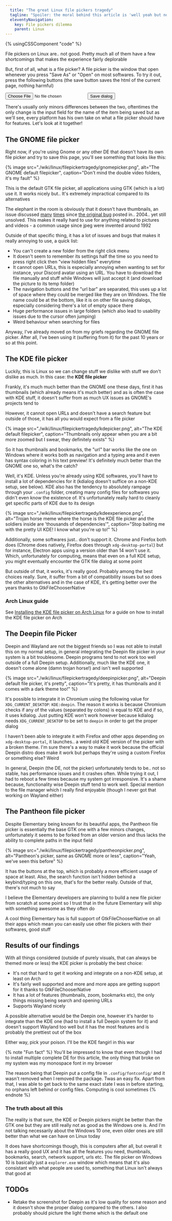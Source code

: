 ```yaml
---
  title: "The great Linux file pickers tragedy"
  tagline: "Spoiler: the moral behind this article is 'well yeah but no'"
  eleventyNavigation:
    key: File pickers dilemma
    parent: Linux
---
```


{% usingCSSComponent "code" %}

File pickers on Linux are.. not good. Pretty much all of them have a few shortcomings that makes the experience fairly deplorable

But, first of all, what is a file picker? A file picker is the window that open whenever you press "Save As" or "Open" on most softwares. To try it out, press the following buttons (the save button saves the html of the current page, nothing harmful)

<div class="flex justify-center gap-4 mb-4">
  <input type="file" id="input">
  <a href="#" target='_blank' download>
    <input type="button" value="Save dialog" class="block">
  </a>
</div>

There's usually only minors differences between the two, oftentimes the only change is the input field for the name of the item being saved but as we'll see, every platform has his own take on what a file picker should have for features. Let's look at it together!

## The GNOME file picker

Right now, if you're using Gnome or any other DE that doesn't have its own file picker and try to save this page, you'll see something that looks like this:

{% image src="./wiki/linux/filepickertragedy/gnomepicker.png", alt="The GNOME default filepicker", caption="Don't mind the double video folders, it's my fault" %}

This is the default GTK file picker, all applications using GTK (which is a lot) use it. It works nicely but.. It's extremely impractical compared to its alternatives

The elephant in the room is obviously that it doesn't have thumbnails, an issue discussed [many](https://jayfax.neocities.org/mediocrity/gnome-has-no-thumbnails-in-the-file-picker.html) [times](https://wiki.installgentoo.com/wiki/File_Picker_meme) since [the original bug](https://gitlab.gnome.org/GNOME/gtk/-/issues/233) posted in.. 2004.. yet still unsolved. This makes it really hard to use for anything related to pictures and videos - a common usage since jpeg were invented around 1992

Outside of that specific thing, it has a lot of issues and bugs that makes it really annoying to use, a quick list:

- You can't create a new folder from the right click menu
- It doesn't seem to remember its settings half the time so you need to press right click then "view hidden files" everytime
- It cannot open URLs, this is especially annoying when wanting to set for instance, your Discord avatar using an URL. You have to download the file manually and stuff while Windows will just accept it (and download the picture to its temp folder)
- The navigation buttons and the "url bar" are separated, this uses up a lot of space where they could be merged like they are on Windows. The file name could be at the bottom, like it is on other file saving dialogs, especially considering there's a lot of empty space there
- Huge performance issues in large folders (which also lead to usability issues due to the cursor often jumping)
- Weird behaviour when searching for files

Anyway, I've already moved on from my griefs regarding the GNOME file picker. After all, I've been using it (suffering from it) for the past 10 years or so at this point.

## The KDE file picker

Luckily, this is Linux so we can change stuff we dislike with stuff we don't dislike as much. In this case: the **KDE file picker**

Frankly, it's much much better than the GNOME one these days, first it has thumbnails (which already means it's much better) and as is often the case with KDE stuff, it doesn't suffer from as much UX issues as GNOME's projects tend to

However, it cannot open URLs and doesn't have a search feature but outside of those, it has all you would expect from a file picker

{% image src="./wiki/linux/filepickertragedy/kdepicker.png", alt="The KDE default filepicker", caption="Thumbnails only appear when you are a bit more zoomed but I swear, they definitely exists" %}

So it has thumbnails and bookmarks, the "url" bar works like the one on Windows where it works both as navigation and a typing area and it even has syntax coloring in his text preview! It's definitely much better than the GNOME one so, what's the catch?

Well, it's KDE. Unless you're already using KDE softwares, you'll have to install a lot of dependencies for it (kdialog doesn't suffice on a non-KDE setup, see below). KDE also has the tendency to absolutely rampage through your `.config` folder, creating many config files for softwares you didn't even know the existence of. It's unfortunately really hard to cleanly get specific parts of KDE due to its design

{% image src="./wiki/linux/filepickertragedy/kdeexperience.png", alt="Trojan horse meme where the horse is the KDE file picker and the soldiers inside are 'thousands of dependencies'", caption="Stop baiting me with the pretty UI KDE! I know what you're up to!" %}

Additionally, some softwares just.. don't support it. Chrome and Firefox both does (Chrome does natively, Firefox does through `xdg-desktop-portal`) but for instance, Electron apps using a version older than 14 won't use it. Which, unfortunately for computing, means that even on a full KDE setup, you might eventually encounter the GTK file dialog at some point

But outside of that, it works, it's really good. Probably among the best choices really. Sure, it suffer from a bit of compatibility issues but so does the other alternatives and in the case of KDE, it's getting better over the years thanks to GtkFileChooserNative

### Arch Linux guide

See [Installing the KDE file picker on Arch Linux](/wiki/linux/filepickertragedy/kdearchlinux) for a guide on how to install the KDE file picker on Arch

## The Deepin file Picker

Deepin and Wayland are not the biggest friends so I was not able to install this on my normal setup, in general integrating the Deepin file picker in your system is a bit troublesome. Deepin programs tend to not work too well outside of a full Deepin setup. Additionally, much like the KDE one, it doesn't come alone (damn trojan horse!) and isn't well supported

{% image src="./wiki/linux/filepickertragedy/deepinpicker.png", alt="Deepin default file picker, it's pretty", caption="It's pretty, it has thumbnails and it comes with a dark theme too!" %}

It's possible to integrate it in Chromium using the following value for `XDG_CURRENT_DESKTOP`: `KDE:deepin`. The reason it works is because Chromium checks if any of the values (separated by colons) is equal to KDE and if so, it uses kdialog. Just putting KDE won't work however because kdialog needs `XDG_CURRENT_DESKTOP` to be set to `deepin` in order to get the proper dialog

I haven't been able to integrate it with Firefox and other apps depending on `xdg-desktop-portal`, it launches.. a weird old KDE version of the picker with a broken theme. I'm sure there's a way to make it work because the official Deepin distro does make it work but perhaps they're using a custom Firefox or something else? Weird

In general, Deepin (the DE, not the picker) unfortunately tends to be.. not so stable, has performance issues and it crashes often. While trying it out, I had to reboot a few times because my system got irresponsive. It's a shame because, functionality wise Deepin stuff tend to work well. Special mention to the file manager which I really find enjoyable (though I never got that working on Wayland either)

## The Pantheon file picker

Despite Elementary being known for its beautiful apps, the Pantheon file picker is essentially the base GTK one with a few minors changes, unfortunately it seems to be forked from an older version and thus lacks the ability to complete paths in the input field

{% image src="./wiki/linux/filepickertragedy/pantheonpicker.png", alt="Pantheon's picker, same as GNOME more or less", caption="Yeah, we've seen this before" %}

It has the buttons at the top, which is probably a more efficient usage of space at least. Also, the search function isn't hidden behind a keybind/typing on this one, that's for the better really. Outside of that, there's not much to say

I believe the Elementary developers are planning to build a new file picker from scratch at some point so I trust that in the future Elementary will ship with something awesome as they often do

A cool thing Elementary has is full support of GtkFileChooserNative on all their apps which mean you can easily use other file pickers with their softwares, good stuff

## Results of our findings

With all things considered (outside of purely visuals, that can always be themed more or less) the KDE picker is probably the best choice:

- It's not that hard to get it working and integrate on a non-KDE setup, at least on Arch
- It's fairly well supported and more and more apps are getting support for it thanks to GtkFileChooserNative
- It has a lot of features (thumbnails, zoom, bookmarks etc), the only things missing being search and opening URLs
- Supports Wayland nicely

A possible alternative would be the Deepin one, however it's harder to integrate than the KDE one (had to install a full Deepin system for it) and doesn't support Wayland too well but it has the most features and is probably the prettiest out of the box

Either way, pick your poison. I'll be the KDE fangirl in this war

{% note "Fun fact" %}
You'll be impressed to know that even though I had to install multiple complete DE for this article, the only thing that broke on my system was my monospace font in my browser

The reason being that Deepin put a config file in `.config/fontconfig/` and it wasn't removed when I removed the package. Twas an easy fix. Apart from that, I was able to get back to the same exact state I was in before starting, no orphans left behind or config files. Computing is cool sometimes
{% endnote %}

### The truth about all this

The reality is that sure, the KDE or Deepin pickers might be better than the GTK one but they are still really not as good as the Windows one is. And I'm not talking necessarily about the Windows 10 one, even older ones are still better than what we can have
on Linux today

It does have shortcomings though, this is computers after all, but overall it has a really good UX and it has all the features you need, thumbnails, bookmarks, search, network support, urls etc. The file picker on Windows 10 is basically just a `explorer.exe` window which means that it's also consistant with what people are used to, something that Linux isn't always that good at

## TODOs

- Retake the screenshot for Deepin as it's low quality for some reason and it doesn't show the proper dialog compared to the others. I also probably should picture the light theme which is the default one
